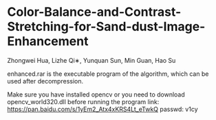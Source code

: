 # Color-Balance-and-Contrast-Stretching-for-Sand-dust-Image-Enhancement
Zhongwei Hua, Lizhe Qi∗, Yunquan Sun, Min Guan, Hao Su


enhanced.rar is the executable program of the algorithm, which can be used after decompression.

Make sure you have installed opencv or you need to download opencv_world320.dll before running the program 
link: https://pan.baidu.com/s/1yEm2_Atx4xKRS4Lt_eTwkQ   passwd: v1cy 
